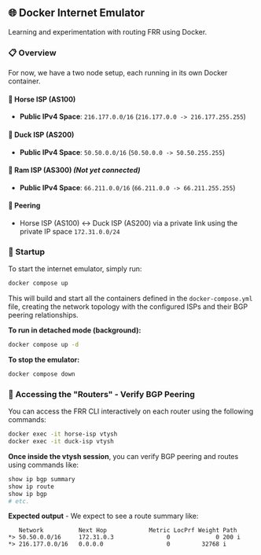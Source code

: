 ## 🌐 Docker Internet Emulator

Learning and experimentation with routing FRR using Docker. 

### 📋 Overview

For now, we have a two node setup, each running in its own Docker container.

#### 🐴 Horse ISP (AS100)

- **Public IPv4 Space**: `216.177.0.0/16` (`216.177.0.0 -> 216.177.255.255`)

#### 🦆 Duck ISP (AS200)

- **Public IPv4 Space**: `50.50.0.0/16` (`50.50.0.0 -> 50.50.255.255`)

#### 🐏 Ram ISP (AS300) *(Not yet connected)*

- **Public IPv4 Space**: `66.211.0.0/16` (`66.211.0.0 -> 66.211.255.255`)

#### 🔗 Peering
- Horse ISP (AS100) ↔️ Duck ISP (AS200) via a private link using the private IP space `172.31.0.0/24`

### 🚀 Startup

To start the internet emulator, simply run:

```bash
docker compose up
```

This will build and start all the containers defined in the `docker-compose.yml` file, creating the network topology with the configured ISPs and their BGP peering relationships.

**To run in detached mode (background):**

```bash
docker compose up -d
```

**To stop the emulator:**

```bash
docker compose down
```

### 🔧 Accessing the "Routers" - Verify BGP Peering

You can access the FRR CLI interactively on each router using the following commands:

```bash
docker exec -it horse-isp vtysh
docker exec -it duck-isp vtysh
``` 

**Once inside the vtysh session**, you can verify BGP peering and routes using commands like:
```bash
show ip bgp summary
show ip route
show ip bgp
# etc.
```

**Expected output** - We expect to see a route summary like:

```
   Network          Next Hop            Metric LocPrf Weight Path
*> 50.50.0.0/16     172.31.0.3               0             0 200 i
*> 216.177.0.0/16   0.0.0.0                  0         32768 i
```
